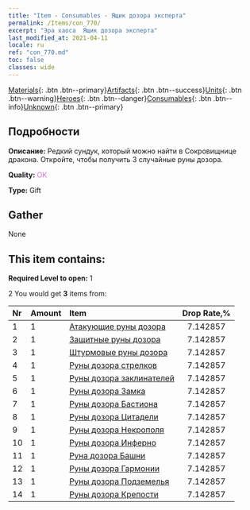 ```yaml
---
title: "Item - Consumables - Ящик дозора эксперта"
permalink: /Items/con_770/
excerpt: "Эра хаоса  Ящик дозора эксперта"
last_modified_at: 2021-04-11
locale: ru
ref: "con_770.md"
toc: false
classes: wide
---
```

 [Materials](/ru/Items/){: .btn .btn--primary}[Artifacts](/ru/Items/Artifacts/){: .btn .btn--success}[Units](/ru/Items/Units/){: .btn .btn--warning}[Heroes](/ru/Items/Heroes/){: .btn .btn--danger}[Consumables](/ru/Items/Consumables/){: .btn .btn--info}[Unknown](/ru/Items/Unknown/){: .btn .btn--primary}

## Подробности
 **Описание:** Редкий сундук, который можно найти в Сокровищнице дракона. Откройте, чтобы получить 3 случайные руны дозора.

 **Quality:** <span style="color: #DA70D6">OK</span>

 **Type:** Gift

## Gather

  None

## This item contains:

 **Required Level to open:** 1

 2 You would get **3** items  from:

  | Nr | Amount |     Item    | Drop Rate,% |
  |:---|:-------|:------------|:---------:|
  | 1 | 1 | [Атакующие руны дозора](/ru/Items/con_734/) | 7.142857 | 
  | 2 | 1 | [Защитные руны дозора](/ru/Items/con_739/) | 7.142857 | 
  | 3 | 1 | [Штурмовые руны дозора](/ru/Items/con_741/) | 7.142857 | 
  | 4 | 1 | [Руны дозора стрелков](/ru/Items/con_742/) | 7.142857 | 
  | 5 | 1 | [Руны дозора заклинателей](/ru/Items/con_746/) | 7.142857 | 
  | 6 | 1 | [Руны дозора Замка](/ru/Items/con_752/) | 7.142857 | 
  | 7 | 1 | [Руны дозора Бастиона](/ru/Items/con_753/) | 7.142857 | 
  | 8 | 1 | [Руны дозора Цитадели](/ru/Items/con_754/) | 7.142857 | 
  | 9 | 1 | [Руны дозора Некрополя](/ru/Items/con_755/) | 7.142857 | 
  | 10 | 1 | [Руны дозора Инферно](/ru/Items/con_777/) | 7.142857 | 
  | 11 | 1 | [Руна дозора Башни](/ru/Items/con_785/) | 7.142857 | 
  | 12 | 1 | [Руны дозора Гармонии](/ru/Items/con_791/) | 7.142857 | 
  | 13 | 1 | [Руны дозора Подземелья](/ru/Items/con_792/) | 7.142857 | 
  | 14 | 1 | [Руны дозора Крепости](/ru/Items/con_818/) | 7.142857 | 
